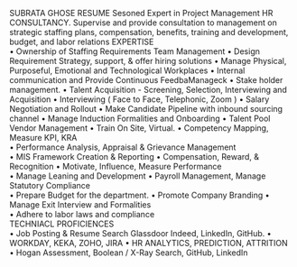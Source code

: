 SUBRATA GHOSE RESUME 
Sesoned Expert in Project Management HR CONSULTANCY. 
Supervise and provide consultation to management on strategic staffing plans, compensation, benefits, training and development, budget, and labor relations
	 	EXPERTISE 	 
•	Ownership of Staffing Requirements Team Management 
•	Design Requirement Strategy, support, & offer hiring solutions
•	Manage Physical, Purposeful, Emotional and Technological Workplaces
•	Internal communication and Provide Continuous FeedbaManageck
•	Stake holder management. 
•	Talent Acquisition - Screening, Selection, Interviewing and Acquisition 
•	Interviewing ( Face to Face,  Telephonic, Zoom )
•	Salary Negotiation and Rollout 
•	Make Candidate Pipeline with inbound sourcing channel 
•	Manage Induction Formalities and Onboarding 
•	Talent Pool Vendor Management 
•	Train On Site, Virtual.
•	Competency Mapping,  Measure KPI, KRA  
•	Performance Analysis,  Appraisal & Grievance Management  
•	MIS Framework Creation & Reporting 
•	Compensation, Reward, & Recognition 
•	Motivate, Influence, Measure Performance  
•	Manage Leaning and Development 
•	Payroll Management, Manage Statutory Compliance   
•	Prepare Budget for the department. 
•	Promote Company Branding 
•	Manage Exit Interview and Formalities  
•	Adhere to labor laws and compliance  
         	TECHNIACL PROFICIENCES 	 
•	Job Posting & Resume Search Glassdoor 
 Indeed, LinkedIn, GitHub.
•	WORKDAY, KEKA, ZOHO, JIRA
•	HR ANALYTICS, PREDICTION, ATTRITION 
•	Hogan Assessment,  Boolean  / X-Ray Search,  GitHub, LinkedIn  
	
